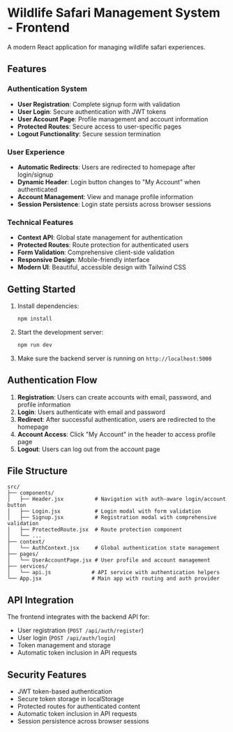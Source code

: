 # Wildlife Safari Management System - Frontend

A modern React application for managing wildlife safari experiences.

## Features

### Authentication System
- **User Registration**: Complete signup form with validation
- **User Login**: Secure authentication with JWT tokens
- **User Account Page**: Profile management and account information
- **Protected Routes**: Secure access to user-specific pages
- **Logout Functionality**: Secure session termination

### User Experience
- **Automatic Redirects**: Users are redirected to homepage after login/signup
- **Dynamic Header**: Login button changes to "My Account" when authenticated
- **Account Management**: View and manage profile information
- **Session Persistence**: Login state persists across browser sessions

### Technical Features
- **Context API**: Global state management for authentication
- **Protected Routes**: Route protection for authenticated users
- **Form Validation**: Comprehensive client-side validation
- **Responsive Design**: Mobile-friendly interface
- **Modern UI**: Beautiful, accessible design with Tailwind CSS

## Getting Started

1. Install dependencies:
   ```bash
   npm install
   ```

2. Start the development server:
   ```bash
   npm run dev
   ```

3. Make sure the backend server is running on `http://localhost:5000`

## Authentication Flow

1. **Registration**: Users can create accounts with email, password, and profile information
2. **Login**: Users authenticate with email and password
3. **Redirect**: After successful authentication, users are redirected to the homepage
4. **Account Access**: Click "My Account" in the header to access profile page
5. **Logout**: Users can log out from the account page

## File Structure

```
src/
├── components/
│   ├── Header.jsx          # Navigation with auth-aware login/account button
│   ├── Login.jsx           # Login modal with form validation
│   ├── Signup.jsx          # Registration modal with comprehensive validation
│   ├── ProtectedRoute.jsx  # Route protection component
│   └── ...
├── context/
│   └── AuthContext.jsx     # Global authentication state management
├── pages/
│   └── UserAccountPage.jsx # User profile and account management
├── services/
│   └── api.js             # API service with authentication helpers
└── App.jsx                # Main app with routing and auth provider
```

## API Integration

The frontend integrates with the backend API for:
- User registration (`POST /api/auth/register`)
- User login (`POST /api/auth/login`)
- Token management and storage
- Automatic token inclusion in API requests

## Security Features

- JWT token-based authentication
- Secure token storage in localStorage
- Protected routes for authenticated content
- Automatic token inclusion in API requests
- Session persistence across browser sessions
